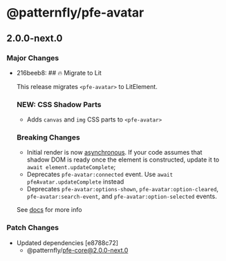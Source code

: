 # @patternfly/pfe-avatar

## 2.0.0-next.0
### Major Changes

- 216beeb8: ## 🔥 Migrate to Lit
  
  This release migrates `<pfe-avatar>` to LitElement.
  
  ### NEW: CSS Shadow Parts
  - Adds `canvas` and `img` CSS parts to `<pfe-avatar>`
  
  ### Breaking Changes
  - Initial render is now [asynchronous](https://lit.dev/docs/components/lifecycle/#reactive-update-cycle).
    If your code assumes that shadow DOM is ready once the element is constructed, update it to `await element.updateComplete`;
  - Deprecates `pfe-avatar:connected` event. Use `await pfeAvatar.updateComplete` instead
  - Deprecates `pfe-avatar:options-shown`, `pfe-avatar:option-cleared`, `pfe-avatar:search-event`, and `pfe-avatar:option-selected` events.
  
  See [docs](https://patternflyelements.org/components/avatar/) for more info

### Patch Changes

- Updated dependencies [e8788c72]
  - @patternfly/pfe-core@2.0.0-next.0

